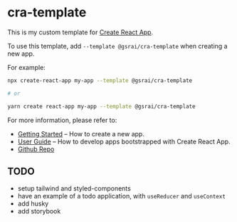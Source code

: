 # cra-template

This is my custom template for [Create React App](https://github.com/facebook/create-react-app).

To use this template, add `--template @gsrai/cra-template` when creating a new app.

For example:

```sh
npx create-react-app my-app --template @gsrai/cra-template

# or

yarn create react-app my-app --template @gsrai/cra-template
```

For more information, please refer to:

- [Getting Started](https://create-react-app.dev/docs/getting-started) – How to create a new app.
- [User Guide](https://create-react-app.dev) – How to develop apps bootstrapped with Create React App.
- [Github Repo](https://github.com/gsrai/cra-template)

## TODO

- setup tailwind and styled-components
- have an example of a todo application, with `useReducer` and `useContext`
- add husky
- add storybook